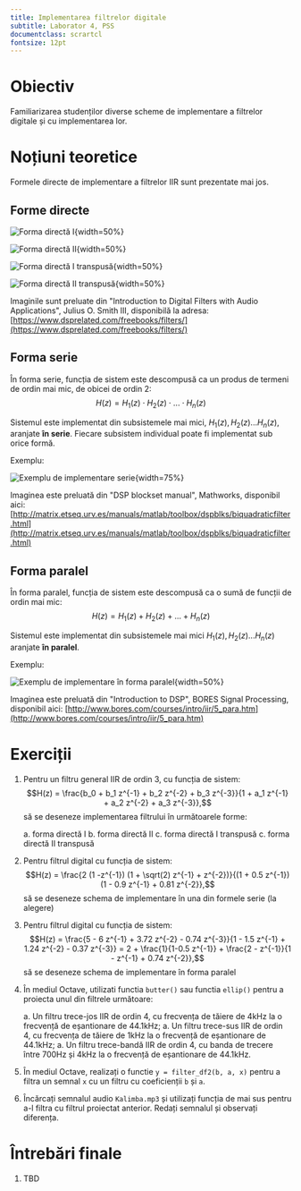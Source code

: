 ```yaml
---
title: Implementarea filtrelor digitale
subtitle: Laborator 4, PSS
documentclass: scrartcl
fontsize: 12pt
---
```


# Obiectiv

Familiarizarea studenților diverse scheme de implementare a filtrelor digitale și
cu implementarea lor.

# Noțiuni teoretice

Formele directe de implementare a filtrelor IIR sunt prezentate mai jos.

## Forme directe

![Forma directă I](img/DF1.png){width=50%}

![Forma directă II](img/DF2.png){width=50%}

![Forma directă I transpusă](img/DF1T.png){width=50%}

![Forma directă II transpusă](img/DF2T.png){width=50%}

Imaginile sunt preluate din "Introduction to Digital Filters with Audio Applications", Julius O. Smith III, disponibilă la adresa:
[https://www.dsprelated.com/freebooks/filters/](https://www.dsprelated.com/freebooks/filters/)

## Forma serie

În forma serie, funcția de sistem este descompusă ca un produs de termeni de ordin mai mic, de obicei de ordin 2:
$$H(z) = H_1(z) \cdot H_2(z) \cdot ... \cdot H_n(z)$$

Sistemul este implementat din subsistemele mai mici, $H_1(z), H_2(z) ... H_n(z)$, aranjate **în serie**.
Fiecare subsistem individual poate fi implementat sub orice formă.

Exemplu:

![Exemplu de implementare serie](img/SeriesForm.gif){width=75%}

Imaginea este preluată din "DSP blockset manual", Mathworks, disponibil aici:
[http://matrix.etseq.urv.es/manuals/matlab/toolbox/dspblks/biquadraticfilter.html](http://matrix.etseq.urv.es/manuals/matlab/toolbox/dspblks/biquadraticfilter.html)


## Forma paralel

În forma paralel, funcția de sistem este descompusă ca o sumă de funcții de ordin mai mic:
$$H(z) = H_1(z) + H_2(z) + ... + H_n(z)$$

Sistemul este implementat din subsistemele mai mici $H_1(z), H_2(z) ... H_n(z)$ aranjate **în paralel**.

Exemplu:

![Exemplu de implementare în forma paralel](img/ParallelForm.gif){width=50%}

Imaginea este preluată din "Introduction to DSP", BORES Signal Processing, disponibil aici:
[http://www.bores.com/courses/intro/iir/5_para.htm](http://www.bores.com/courses/intro/iir/5_para.htm)



# Exerciții

1. Pentru un filtru general IIR de ordin 3, cu funcția de sistem: 
$$H(z) = \frac{b_0 + b_1 z^{-1} + b_2 z^{-2} + b_3 z^{-3}}{1 + a_1 z^{-1} + a_2 z^{-2} + a_3 z^{-3}},$$
să se deseneze implementarea filtrului în următoarele forme:

    a. forma directă I
    b. forma directă II
    c. forma directă I transpusă
    c. forma directă II transpusă

2. Pentru filtrul digital cu funcția de sistem: 
$$H(z) = \frac{2 (1 -z^{-1}) (1 + \sqrt(2) z^{-1} + z^{-2})}{(1 + 0.5 z^{-1}) (1 - 0.9 z^{-1} + 0.81 z^{-2}},$$
să se deseneze schema de implementare în una din formele serie (la alegere)

3. Pentru filtrul digital cu funcția de sistem: 
$$H(z) = \frac{5 - 6 z^{-1} + 3.72 z^{-2} - 0.74 z^{-3}}{1 - 1.5 z^{-1} + 1.24 z^{-2} - 0.37 z^{-3}} = 2 + \frac{1}{1-0.5 z^{-1}} + \frac{2 - z^{-1}}{1 - z^{-1} + 0.74 z^{-2}},$$
să se deseneze schema de implementare în forma paralel

1. În mediul Octave, utilizati functia `butter()` sau functia `ellip()` pentru a proiecta unul din filtrele următoare:
    
    a. Un filtru trece-jos IIR de ordin 4, cu frecvența de tăiere de 4kHz la o frecvență de eșantionare de 44.1kHz;
    a. Un filtru trece-sus IIR de ordin 4, cu frecvența de tăiere de 1kHz la o frecvență de eșantionare de 44.1kHz;
    a. Un filtru trece-bandă IIR de ordin 4, cu banda de trecere între 700Hz și 4kHz la o frecvență de eșantionare de 44.1kHz.

1. În mediul Octave, realizați o functie `y = filter_df2(b, a, x)` pentru a 
filtra un semnal `x` cu un filtru cu coeficienții `b` și `a`. 

1. Încărcați semnalul audio `Kalimba.mp3` și utilizați funcția de mai sus pentru a-l filtra cu filtrul proiectat anterior.
Redați semnalul și observați diferența.



# Întrebări finale

1. TBD
